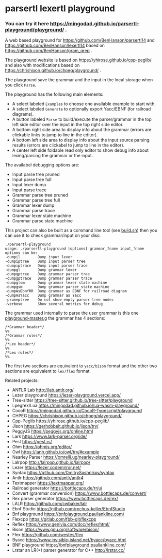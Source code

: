 # parsertl lexertl playground
### You can try it here https://mingodad.github.io/parsertl-playground/playground/ .
A web based playground for https://github.com/BenHanson/parsertl14 and https://github.com/BenHanson/lexertl14 based on https://github.com/BenHanson/gram_grep .

The playground website is based on https://yhirose.github.io/cpp-peglib/ and also with modifications based on https://chrishixon.github.io/chpeg/playground/ .

The playground save the grammar and the input in the local storage when you click `Parse`.

The playground has the following main elements:
- A select labeled `Examples` to choose one available example to start with.
- A select labeled `Generate` to optionally export Yacc/EBNF (for railroad diagrams).
- A button labeled `Parse` to build/execute the parser/grammar in the top left side editor over the input in the top right side editor.
- A bottom right side area to display info about the grammar (errors are clickable links to jump to line in the editor).
- A bottom left side area to display info about the input source parsing results (errors are clickabel to jump to line in the editor).
- A center left side foldable read only editor to show debug info about lexing/parsing the grammar or the input.

The availabel debugging options are:
- Input parse tree pruned
- Input parse tree full
- Input lexer dump
- Input parse trace
- Grammar parse tree pruned
- Grammar parse tree full
- Grammar lexer dump
- Grammar parse trace
- Grammar lexer state machine
- Grammar parse state machine

This project can also be built as a command line tool (see [build.sh](https://github.com/mingodad/parsertl-playground/blob/main/playground/build.sh)) then you can use it to check grammar/input on your disc:
```
./parsertl-playground
usage: ./parsertl-playground [options] grammar_fname input_fname
options can be:
-dumpil        Dump input lexer
-dumpiptree    Dump input parser tree
-dumpiptrace   Dump input parser trace
-dumpgl        Dump grammar lexer
-dumpgptree    Dump grammar parser tree
-dumpgptrace   Dump grammar parser trace
-dumpglsm      Dump grammar lexer state machine
-dumpgsm       Dump grammar parser state machine
-dumpAsEbnfRR  Dump grammar as EBNF for railroad diagram
-dumpAsYacc    Dump grammar as Yacc
-pruneptree    Do not show empty parser tree nodes
-verbose       Show several metrics for debug

```

The grammar used internally to parse the user grammar is this one [playground-master.g](https://github.com/mingodad/parsertl-playground/blob/main/playground/playground-master.g) the grammar has 4 sections:
```
/*Grammar header*/
%%
/*Grammar rules*/
%%
/*Lex header*/
%%
/*Lex rules*/
%%
```
The first two sections are equivalent to `yacc/bison` format and the other two sections are equivalent to `lex/flex` format.

Related projects:
- ANTLR Lab http://lab.antlr.org/
- Lezer playground https://lezer-playground.vercel.app/
- Tree-sitter https://tree-sitter.github.io/tree-sitter/playground
- Lpegrex/Lua https://mingodad.github.io/lua-wasm-playground/
- CocoR https://mingodad.github.io/CocoR-Typescript/playground
- CHPEG https://chrishixon.github.io/chpeg/playground/
- Cpp-Peglib https://yhirose.github.io/cpp-peglib/
- Jison https://gerhobbelt.github.io/jison/try/
- PeggyJS https://peggyjs.org/online.html
- Lark https://www.lark-parser.org/ide/
- Pest https://pest.rs/
- Ohm https://ohmjs.org/editor/
- Owl https://ianh.github.io/owl/try/#example
- Nearley Parser https://omrelli.ug/nearley-playground/
- Lalrpop http://lalrpop.github.io/lalrpop/
- Lezer https://lezer.codemirror.net/
- Syntax https://github.com/DmitrySoshnikov/syntax
- Antlr https://github.com/antlr/antlr4
- Textmapper https://textmapper.org/
- Railroad generator https://bottlecaps.de/rr/ui
- Convert (grammar conversion) https://www.bottlecaps.de/convert/
- Rex parser generator https://www.bottlecaps.de/rex/
- LALR https://github.com/cwbaker/lalr
- Ebnf Studio https://github.com/rochus-keller/EbnfStudio
- Bnf playground https://bnfplayground.pauliankline.com/
- Flexcpp https://gitlab.com/fbb-git/flexcpp
- Reflex https://www.genivia.com/doc/reflex/html/
- Bison https://www.gnu.org/software/bison/
- Flex https://github.com/westes/flex
- Byacc https://www.invisible-island.net/byacc/byacc.html
- BNF playground https://bnfplayground.pauliankline.com/
- Lrstar an LR(*) parser generator for C++ http://lrstar.cc/
